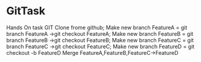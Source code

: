 # GitTask
Hands On task GIT
Clone frome github;
Make new branch FeatureA = git branch FeatureA ->git checkout FeatureA;
Make new branch FeatureB = git branch FeatureB ->git checkout FeatureB;
Make new branch FeatureC = git branch FeatureC ->git checkout FeatureC;
Make new branch FeatureD = git checkout -b FeatureD
Merge FeatureA,FeatureB,FeatureC->FeatureD
